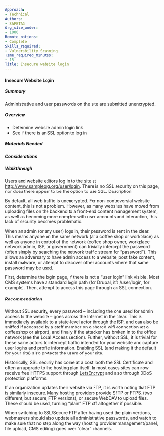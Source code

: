 ```yaml
---
Approach:
- Technical
Authors:
- SAFETAG
Org_size_under:
- 1000
Remote_options:
- Complete
Skills_required:
- Vulnerability Scanning
Time_required_minutes:
- 15
Title: Insecure website login
---
```


#### Insecure Website Login

##### Summary

Administrative and user passwords on the site are submitted unencrypted.

##### Overview

* Determine website admin login link
* See if there is an SSL option to log in

##### Materials Needed

##### Considerations

##### Walkthrough
Users and website editors log in to the site at http://www.sampleorg.org/user/login. There is no SSL security on this page, nor does there appear to be the option to use SSL.
Description

By default, all web traffic is unencrypted. For non-controversial website content, this is not a problem. However, as many websites have moved from uploading files on the backend to a front-end content management system, as well as becoming more complex with user accounts and interaction, this lack of security becomes problematic.

When an admin (or any user) logs in, their password is sent in the clear. This means anyone on the same network (at a coffee shop or workplace) as well as anyone in control of the network (coffee shop owner, workplace network admin, ISP, or government) can trivially intercept the password (often simply by searching the network traffic stream for “password”). This allows an adversary to have admin access to a website, post fake content, install malware, or attempt to discover other accounts where that same password may be used.

First, determine the login page, if there is not a “user login” link visible. Most CMS systems have a standard login path (for Drupal, it’s /user/login, for example). Then, attempt to access this page through an SSL connection.

##### Recommendation

Without SSL security, every password – including the one used for admin access to the website – goes across the Internet in the clear. This is immediately available to a state-level actor through the ISP, and can also be sniffed if accessed by a staff member on a shared wifi connection (at a coffeeshop or airport), and finally if the attacker has broken in to the office network (see the Local Access section).  Further, without SSL, it is trivial for these same actors to intercept traffic intended for your website and capture user logins and profile information. Enabling SSL (and making it the default for your site) also protects the users of your site.

Historically, SSL securiy has come at a cost, both the SSL Certificate and often an upgrade to the hosting plan itself. In most cases sites can now receive free HTTPS support through [LetsEncrypt](https://letsencrypt.org/) and also through DDoS protection platforms.

If an organization updates their website via FTP, it is worth noting that FTP is similarly insecure. Many hosting providers provide SFTP or FTPS, (two different, but secure, FTP versions), or secure WebDAV to upload files. These should be used, turning “plain” FTP off altogether if possible.

When switching to SSL/Secure FTP after having used the plain versions, webmasters should also update all administrative passwords, and watch to make sure that no step along the way (hosting provider management/panel, file upload, CMS editing) goes over “clear” channels.
